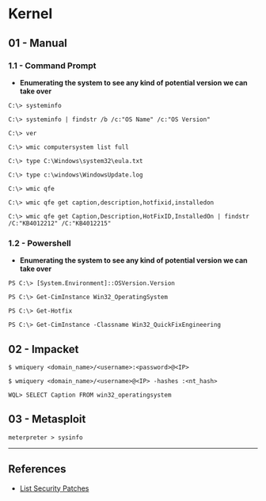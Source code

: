 # Kernel

## 01 - Manual

### 1.1 - Command Prompt

- **Enumerating the system to see any kind of potential version we can take over**

`C:\> systeminfo`

`C:\> systeminfo | findstr /b /c:"OS Name" /c:"OS Version"`

`C:\> ver`

`C:\> wmic computersystem list full`

`C:\> type C:\Windows\system32\eula.txt`

`C:\> type c:\windows\WindowsUpdate.log`

`C:\> wmic qfe`

`C:\> wmic qfe get caption,description,hotfixid,installedon`

`C:\> wmic qfe get Caption,Description,HotFixID,InstalledOn | findstr /C:"KB4012212" /C:"KB4012215"`

### 1.2 - Powershell

- **Enumerating the system to see any kind of potential version we can take over**

`PS C:\> [System.Environment]::OSVersion.Version`

`PS C:\> Get-CimInstance Win32_OperatingSystem`

`PS C:\> Get-Hotfix`

`PS C:\> Get-CimInstance -Classname Win32_QuickFixEngineering`

## 02 - Impacket

`$ wmiquery <domain_name>/<username>:<password>@<IP>`

`$ wmiquery <domain_name>/<username>@<IP> -hashes :<nt_hash>`

`WQL> SELECT Caption FROM win32_operatingsystem`

## 03 - Metasploit

`meterpreter > sysinfo`

---
## References

- [List Security Patches](https://support.moonpoint.com/os/windows/PowerShell/list-security-patches/)